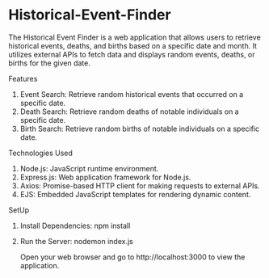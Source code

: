 # Historical-Event-Finder

The Historical Event Finder is a web application that allows users to retrieve historical events, deaths, and births based on a specific date and month. It utilizes external APIs to fetch data and displays random events, deaths, or births for the given date.

Features
1. Event Search: Retrieve random historical events that occurred on a specific date.
2. Death Search: Retrieve random deaths of notable individuals on a specific date.
3. Birth Search: Retrieve random births of notable individuals on a specific date.

Technologies Used
1. Node.js: JavaScript runtime environment.
2. Express.js: Web application framework for Node.js.
3. Axios: Promise-based HTTP client for making requests to external APIs.
4. EJS: Embedded JavaScript templates for rendering dynamic content.

SetUp
1. Install Dependencies:
   npm install
2. Run the Server:
   nodemon index.js
   
   Open your web browser and go to http://localhost:3000 to view the application.
